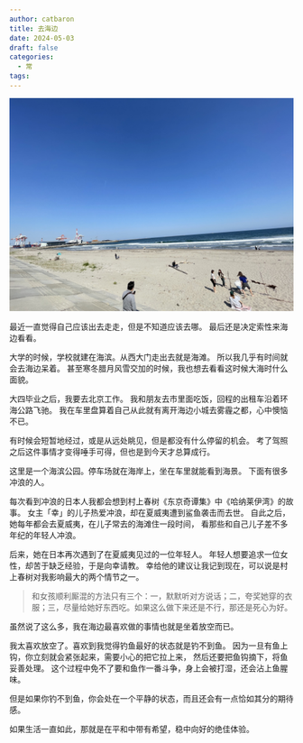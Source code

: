 ```yaml
---
author: catbaron
title: 去海边
date: 2024-05-03
draft: false
categories:
  - 常
tags:
---
```

![](https://raw.githubusercontent.com/catbaron0/pic/main/images/202453142438.png)

最近一直觉得自己应该出去走走，但是不知道应该去哪。
最后还是决定索性来海边看看。

大学的时候，学校就建在海滨。从西大门走出去就是海滩。
所以我几乎有时间就会去海边呆着。
甚至寒冬腊月风雪交加的时候，我也想去看看这时候大海时什么面貌。

大四毕业之后，我要去北京工作。
我和朋友去市里面吃饭，回程的出租车沿着环海公路飞驰。
我在车里盘算着自己从此就有离开海边小城去雾霾之都，心中懊恼不已。

有时候会短暂地经过，或是从远处眺见，但是都没有什么停留的机会。
考了驾照之后这件事情才变得唾手可得，但也是到今天才总算成行。

这里是一个海滨公园。停车场就在海岸上，坐在车里就能看到海景。
下面有很多冲浪的人。

每次看到冲浪的日本人我都会想到村上春树《东京奇谭集》中《哈纳莱伊湾》的故事。
女主「幸」的儿子热爱冲浪，却在夏威夷遭到鲨鱼袭击而去世。
自此之后，她每年都会去夏威夷，在儿子常去的海滩住一段时间，
看那些和自己儿子差不多年纪的年轻人冲浪。

后来，她在日本再次遇到了在夏威夷见过的一位年轻人。
年轻人想要追求一位女性，却苦于缺乏经验，于是向幸请教。
幸给他的建议让我记到现在，可以说是村上春树对我影响最大的两个情节之一。
> 和女孩顺利厮混的方法只有三个：一，默默听对方说话；二，夸奖她穿的衣服；三，尽量给她好东西吃。如果这么做下来还是不行，那还是死心为好。

虽然说了这么多，我在海边最喜欢做的事情也就是坐着放空而已。

我太喜欢放空了。喜欢到我觉得钓鱼最好的状态就是钓不到鱼。
因为一旦有鱼上钩，你立刻就会紧张起来，需要小心的把它拉上来，
然后还要把鱼钩摘下，将鱼妥善处理。
这个过程中免不了要和鱼作一番斗争，身上会被打湿，还会沾上鱼腥味。

但是如果你钓不到鱼，你会处在一个平静的状态，而且还会有一点恰如其分的期待感。

如果生活一直如此，那就是在平和中带有希望，稳中向好的绝佳体验。

